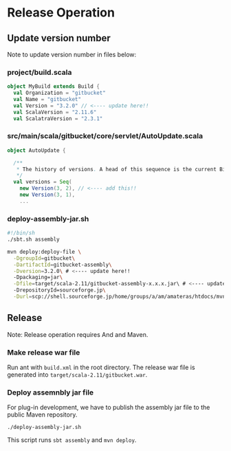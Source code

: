Release Operation
========

Update version number
--------

Note to update version number in files below:

### project/build.scala

```scala
object MyBuild extends Build {
  val Organization = "gitbucket"
  val Name = "gitbucket"
  val Version = "3.2.0" // <---- update here!!
  val ScalaVersion = "2.11.6"
  val ScalatraVersion = "2.3.1"
```

### src/main/scala/gitbucket/core/servlet/AutoUpdate.scala

```scala
object AutoUpdate {

  /**
   * The history of versions. A head of this sequence is the current BitBucket version.
   */
  val versions = Seq(
    new Version(3, 2), // <---- add this!!
    new Version(3, 1),
    ...
```

### deploy-assembly-jar.sh

```bash
#!/bin/sh
./sbt.sh assembly

mvn deploy:deploy-file \
  -DgroupId=gitbucket\
  -DartifactId=gitbucket-assembly\
  -Dversion=3.2.0\ # <---- update here!!
  -Dpackaging=jar\
  -Dfile=target/scala-2.11/gitbucket-assembly-x.x.x.jar\ # <---- update here!!
  -DrepositoryId=sourceforge.jp\
  -Durl=scp://shell.sourceforge.jp/home/groups/a/am/amateras/htdocs/mvn/
```

Release
--------

Note: Release operation requires And and Maven.

### Make release war file

Run ant with `build.xml` in the root directory. The release war file is generated into `target/scala-2.11/gitbucket.war`.

### Deploy assemnbly jar file

For plug-in development, we have to publish the assembly jar file to the public Maven repository.

```
./deploy-assembly-jar.sh
```

This script runs `sbt assembly` and `mvn deploy`.
